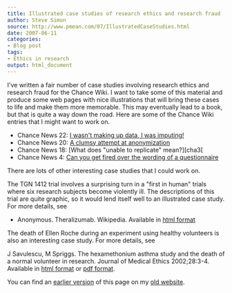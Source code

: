 ```yaml
---
title: Illustrated case studies of research ethics and research fraud
author: Steve Simon
source: http://www.pmean.com/07/IllustratedCaseStudies.html
date: 2007-06-11
categories:
- Blog post
tags:
- Ethics in research
output: html_document
---
```


I've written a fair number of case studies involving research ethics and research fraud for the Chance Wiki. I want to take some of this material and produce some web pages with nice illustrations that will bring these cases to life and make them more memorable. This may eventually lead to a book, but that is quite a way down the road. Here are some of the Chance Wiki entries that I might want to work on.

+ Chance News 22: [I wasn't making up data, I was imputing!][cha1]
+ Chance News 20: [A clumsy attempt at anonymization][cha2]
+ Chance News 18: [What does "unable to replicate" mean?][cha3[
+ Chance News 4: [Can you get fired over the wording of a questionnaire][cha4]

There are lots of other interesting case studies that I could work on.

The TGN 1412 trial involves a surprising turn in a "first in human" trials where six research subjects become violently ill. The descriptions of this trial are quite graphic, so it would lend itself well to an illustrated case study. For more details, see

+ Anonymous. Theralizumab. Wikipedia. Available in [html format][wik1]

The death of Ellen Roche during an experiment using healthy volunteers is also an interesting case study. For more details, see

J Savulescu, M Spriggs. The hexamethonium asthma study and the death of a normal volunteer in research. Journal of Medical Ethics 2002;28:3-4. Available in [html format][sav1] or [pdf format][sav2].

You can find an [earlier version][sim1] of this page on my [old website][sim2].

[sim1]: http://www.pmean.com/07/IllustratedCaseStudies.html
[sim2]: http://www.pmean.com

[cha1]: http://chance.dartmouth.edu/chancewiki/index.php/Chance_News_22#I_wasn.27t_making_up_data.2C_I_was_imputing.21
[cha2]: http://chance.dartmouth.edu/chancewiki/index.php/Chance_News_20#A_clumsy_attempt_at_anonymization
[cha3]: http://chance.dartmouth.edu/chancewiki/index.php/Chance_News_18#What_does_.22unable_to_replicate.22_mean.3F
[cha4]: http://chance.dartmouth.edu/chancewiki/index.php/Chance_News_4#Can_you_get_fired_over_the_wording_of_a_questionnaire.3F

[sav1]: http://jme.bmj.com/cgi/content/extract/28/1/3
[sav2]: https://jme.bmj.com/content/medethics/28/1/3.full.pdf

[wik1]: http://en.wikipedia.org/wiki/TGN1412